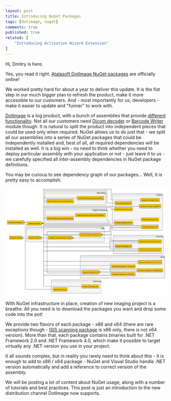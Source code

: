 ```yaml
---
layout: post
title: Introducing NuGet Packages
tags: [dotimage, nuget]
comments: true
published: true
related: [
    "Introducing Activation Wizard Extension"
]
---
```


Hi, Dmitry is here.

Yes, you read it right. [Atalasoft DotImage NuGet packages](https://www.nuget.org/profiles/Atalasoft)
are officially online!

We worked pretty hard for about a year to deliver this update. It is the fist step  <!--more-->
in our much bigger plan to refresh the product, make it more accessible to our
customers. And - most importantly for us, developers - make it easier to update
and "funner" to work with.

[DotImage](https://www.atalasoft.com/Products/DotImage) is a big product,
with a bunch of assemblies that provide [different functionality](http://www.atalasoft.com/Technical-Details/net-technical).
Not all our customers need [Dicom decoder](http://www.atalasoft.com/Technical-Details/net-technical?s=35) or
[Barcode Writer](http://www.atalasoft.com/Technical-Details/net-technical?s=12) module though.
It is natural to split the product into independent pieces that could be used only when required.
NuGet allows us to do just that - we split all our assemblies into a series of
NuGet packages that could be independently installed and, best of all,
all required dependencies will be installed as well. It is a big win - no need
to think whether you need to deploy particular assembly with your application or not -
just leave it to us - we carefully specified all inter-assembly dependencies in
NuGet package definitions.

You may be curious to see dependency graph of our packages... Well, it is pretty easy
to accomplish:

![NuGet Package Dependencies](/assets/nuget_dependencies.png)

With NuGet infrastructure in place, creation of new imaging project is a breathe.
All you need is to download the packages you want and drop some code into the pot!

We provide two flavors of each package - x86 and x64 (there are rare exceptions though -
[ISIS scanning package](https://www.nuget.org/packages/Atalasoft.dotImage.Isis.x86/)
is x86 only, there is not x64 version). More than that, each package contains binaries
built for .NET Framework 2.0 and .NET Framework 4.0, which make it possible to target
virtually any .NET version you use in your project.

It all sounds complex, but in reality you rarely need to think about this - it is
enough to add to x86 / x64 package - NuGet and Visual Studio handle
.NET version automatically and add a reference to correct version of the assembly.

We will be posting a lot of content about NuGet usage, along with a number of tutorials
and best practices. This post is just an introduction to the new distribution channel
DotImage now supports.
